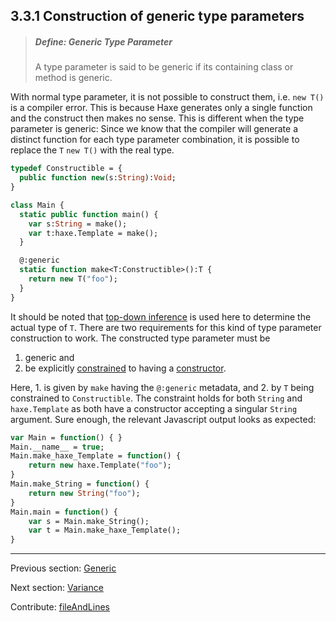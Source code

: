 ## 3.3.1 Construction of generic type parameters

> ##### Define: Generic Type Parameter
>
> A type parameter is said to be generic if its containing class or method is generic.


With normal type parameter, it is not possible to construct them, i.e. `new T()` is a compiler error. This is because Haxe generates only a single function and the construct then makes no sense. This is different when the type parameter is generic: Since we know that the compiler will generate a distinct function for each type parameter combination, it is possible to replace the `T` `new T()` with the real type.

```haxe
typedef Constructible = {
  public function new(s:String):Void;
}

class Main {
  static public function main() {
    var s:String = make();
    var t:haxe.Template = make();
  }

  @:generic
  static function make<T:Constructible>():T {
    return new T("foo");
  }
}
```

It should be noted that [top-down inference](type-system-top-down-inference.md) is used here to determine the actual type of `T`. There are two requirements for this kind of type parameter construction to work. The constructed type parameter must be

1. generic and
2. be explicitly [constrained](type-system-type-parameter-constraints.md) to having a [constructor](types-class-constructor.md).


Here, 1. is given by `make` having the `@:generic` metadata, and 2. by `T` being constrained to `Constructible`. The constraint holds for both `String` and `haxe.Template` as both have a constructor accepting a singular `String` argument. Sure enough, the relevant Javascript output looks as expected:

```haxe
var Main = function() { }
Main.__name__ = true;
Main.make_haxe_Template = function() {
	return new haxe.Template("foo");
}
Main.make_String = function() {
	return new String("foo");
}
Main.main = function() {
	var s = Main.make_String();
	var t = Main.make_haxe_Template();
}
```

---

Previous section: [Generic](type-system-generic.md)

Next section: [Variance](type-system-variance.md)

Contribute: [fileAndLines](https://github.com/HaxeFoundation/HaxeManual/blob/master/03-type-system.tex#L159-159)